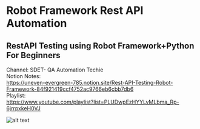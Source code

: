 # Robot Framework Rest API Automation
## RestAPI Testing using Robot Framework+Python For Beginners
Channel: SDET- QA Automation Techie  
Notion Notes:  
https://uneven-evergreen-785.notion.site/Rest-API-Testing-Robot-Framework-84f921419ccf4752ac9766eb6cbb7db6  
Playlist:  
https://www.youtube.com/playlist?list=PLUDwpEzHYYLvMLbma_Rp-6jrrpxkeH0VJ

![alt text](https://i.ytimg.com/vi/UbE_GsaAWvs/hqdefault.jpg?sqp=-oaymwEXCNACELwBSFryq4qpAwkIARUAAIhCGAE=&rs=AOn4CLC7B7aauvqSE7bsTPmTTZn226YUbA)